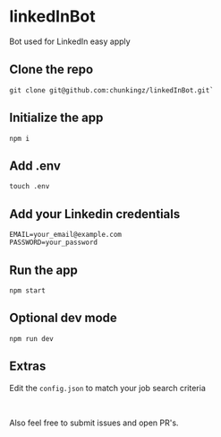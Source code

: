 # linkedInBot

Bot used for LinkedIn easy apply

## Clone the repo
```shell
git clone git@github.com:chunkingz/linkedInBot.git`
```

## Initialize the app
```shell
npm i
```

## Add .env
```shell
touch .env
```

## Add your Linkedin credentials
```shell
EMAIL=your_email@example.com
PASSWORD=your_password
```

## Run the app
```shell
npm start
```

## Optional dev mode
```shell
npm run dev
```

## Extras
Edit the `config.json` to match your job search criteria

<br>

Also feel free to submit issues and open PR's.
